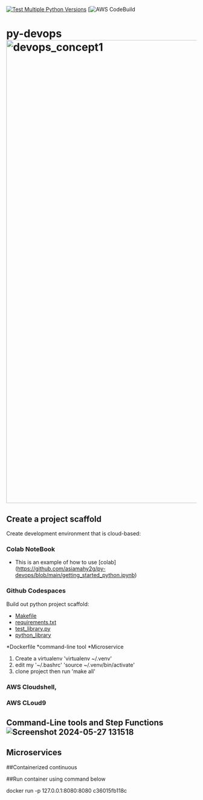 [![Test Multiple Python Versions](https://github.com/asiamahy2g/py-devops/actions/workflows/main.yml/badge.svg)](https://github.com/asiamahy2g/py-devops/actions/workflows/main.yml)
[![AWS CodeBuild](https://codebuild.us-east-1.amazonaws.com/badges?uuid=eyJlbmNyeXB0ZWREYXRhIjoiTXQxUmtMYmx6MEhNbEFLdTNyc3NHRWxBaHZEM0V1Q2xQdVRuUDBqeHN1REI1eVFJamxONGYxR1RtVTVhaFVKek9xNFRCVjhrdTlZSWxGL1l3U1lJRnRvPSIsIml2UGFyYW1ldGVyU3BlYyI6IldOZ0tJRnJJeExmc2FyTG4iLCJtYXRlcmlhbFNldFNlcmlhbCI6MX0%3D&branch=main)
# py-devops<img width="1226" alt="devops_concept1" src="https://github.com/asiamahy2g/py-devops/assets/99301863/5853185e-737b-41e1-9e8d-9a1d56b51861">
## Create a project scaffold
Create development environment that is cloud-based: 
### Colab NoteBook
 * This is an example of how to use [colab] (https://github.com/asiamahy2g/py-devops/blob/main/getting_started_python.ipynb)
   
### Github Codespaces
Build out python project scaffold:
   * [Makefile](https://github.com/asiamahy2g/py-devops/blob/main/Makefile)
   * [requirements.txt]( https://github.com/asiamahy2g/py-devops/blob/main/requirements.txt)
   * [test_library.py](https://github.com/asiamahy2g/py-devops/blob/main/test_devopslib.py)
   * [python_library](https://github.com/asiamahy2g/py-devops/tree/main/devopslib)
     
   *Dockerfile
   *command-line tool
   *Microservice

   1. Create a virtualenv 'virtualenv ~/.venv'
   2. edit my '~/.bashrc' 'source ~/.venv/bin/activate'
   3. clone project then run 'make all'



### AWS Cloudshell,
### AWS CLoud9


## Command-Line tools and Step Functions![Screenshot 2024-05-27 131518](https://github.com/asiamahy2g/py-devops/assets/99301863/e38cfcf8-204f-466b-833f-03b8fa0029a6)


## Microservices
##Containerized continuous 

##Run container using command below

docker run -p 127.0.0.1:8080:8080 c36015fb118c

